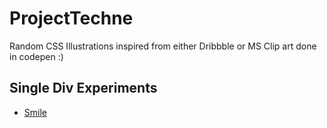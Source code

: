 # ProjectTechne
Random CSS Illustrations inspired from either Dribbble or MS Clip art done in codepen :)

## Single Div Experiments
  - [Smile](https://justyouraverageonion.github.io/ProjectTechne/01-single-div/01-smile.html)
